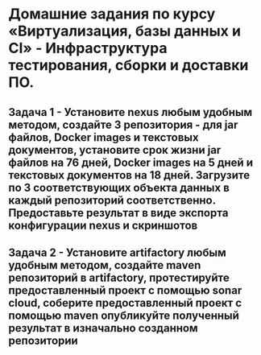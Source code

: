 # Домашние задания по курсу «Виртуализация, базы данных и CI» - Инфраструктура тестирования, сборки и доставки ПО.

## Задача 1 - Установите nexus любым удобным методом, создайте 3 репозитория - для jar файлов, Docker images и текстовых документов, установите срок жизни jar файлов на 76 дней, Docker images на 5 дней и текстовых документов на 18 дней. Загрузите по 3 соответствующих объекта данных в каждый репозиторий соответственно. Предоставьте результат в виде экспорта конфигурации nexus и скриншотов

## Задача 2 - Установите artifactory любым удобным методом, создайте maven репозиторий в artifactory, протестируйте предоставленный проект с помощью sonar cloud, соберите предоставленный проект с помощью maven опубликуйте полученный результат в изначально созданном репозитории
